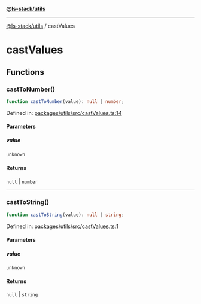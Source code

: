 [**@ls-stack/utils**](README.md)

***

[@ls-stack/utils](modules.md) / castValues

# castValues

## Functions

### castToNumber()

```ts
function castToNumber(value): null | number;
```

Defined in: [packages/utils/src/castValues.ts:14](https://github.com/lucasols/utils/blob/main/packages/utils/src/castValues.ts#L14)

#### Parameters

##### value

`unknown`

#### Returns

`null` \| `number`

***

### castToString()

```ts
function castToString(value): null | string;
```

Defined in: [packages/utils/src/castValues.ts:1](https://github.com/lucasols/utils/blob/main/packages/utils/src/castValues.ts#L1)

#### Parameters

##### value

`unknown`

#### Returns

`null` \| `string`
